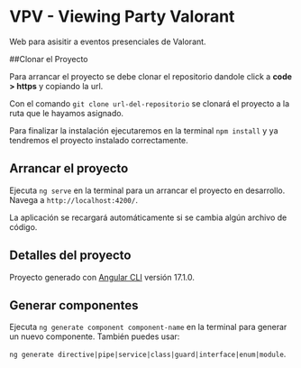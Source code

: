# VPV - Viewing Party Valorant

Web para asisitir a eventos presenciales de Valorant.

##Clonar el Proyecto

Para arrancar el proyecto se debe clonar el repositorio dandole click a **code > https** y copiando la url. 

Con el comando `git clone url-del-repositorio` se clonará el proyecto a la ruta que le hayamos asignado.

Para finalizar la instalación ejecutaremos en la terminal `npm install` y ya tendremos el proyecto instalado correctamente.

## Arrancar el proyecto

Ejecuta `ng serve` en la terminal para un arrancar el proyecto en desarrollo. Navega a `http://localhost:4200/`. 

La aplicación se recargará automáticamente si se cambia algún archivo de código.

## Detalles del proyecto

Proyecto generado con [Angular CLI](https://github.com/angular/angular-cli) versión 17.1.0.

## Generar componentes

Ejecuta `ng generate component component-name` en la terminal para generar un nuevo componente. También puedes usar: 

`ng generate directive|pipe|service|class|guard|interface|enum|module`.
